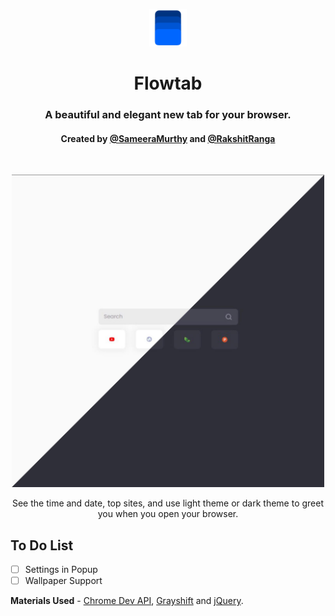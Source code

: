 <p align="center"><img src="assets/logo.png" height="60px" alt="Logo"/></p>

<h1 align="center"> Flowtab </h1>
<h3 align="center"> A beautiful and elegant new tab for your browser. </h3>
<h4 align="center">Created by <a href="https://github.com/SameeraMurthy/">@SameeraMurthy</a> and <a href="https://github.com/rakshitranga">@RakshitRanga</a></h4>

<br>
<p align="center">
<img src="assets/header.jpeg" height="500px" alt="Header"/>
</p>
<p align="center">
See the time and date, top sites, and use light theme or dark theme to greet you when you open your browser.
</p>

## To Do List
- [ ] Settings in Popup
- [ ] Wallpaper Support

**Materials Used** - [Chrome Dev API](https://developer.chrome.com), [Grayshift](https://grayshift.io) and [jQuery](https://jquery.com).